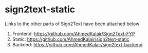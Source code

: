 # sign2text-static
Links to the other parts of Sign2Text have been attached below
1) Frontend: https://github.com/AhmedKalair/Sign2Text-FYP
2) Static: https://github.com/AhmedKalair/sign2text-static
3) Backend: https://github.com/AhmedKalair/sign2text-backend
